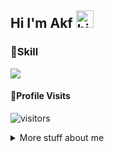 <!--
**AKF01Ltd/AKF01Ltd** is a ✨ _special_ ✨ repository because its `README.md` (this file) appears on your GitHub profile.
-->
## Hi I'm Akf <img src="https://user-images.githubusercontent.com/1303154/88677602-1635ba80-d120-11ea-84d8-d263ba5fc3c0.gif" width="28px" alt="hi">

### 🚀Skill
<p>
    <img src="https://img.shields.io/badge/Python-3776AB?style=for-the-badge&logo=python&logoColor=white" />
</p>


#### 🌟Profile Visits 

![visitors](https://visitor-badge.glitch.me/badge?page_id=AKF01Ltd)

<details>
<summary>
  More stuff about me
</summary>

<br >

#### Github Stats

![Ipenywis's github stats](https://github-readme-stats.vercel.app/api?username=Dark-NYT&count_private=true&theme=tokyonight&hide=contribs,prs)

</details>
